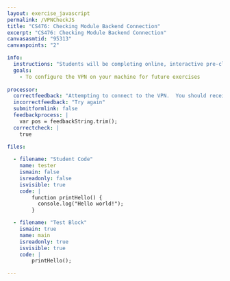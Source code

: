 ```yaml
---
layout: exercise_javascript
permalink: /VPNCheckJS
title: "CS476: Checking Module Backend Connection"
excerpt: "CS476: Checking Module Backend Connection"
canvasasmtid: "95313"
canvaspoints: "2"

info:
  instructions: "Students will be completing online, interactive pre-class modules to learn topics before class.  Part of these modules will involve completing small code exercises live in the browser to check comprehension.  In order to get credit for completing these exercises correctly, students must either be on campus, or they must be connected to the Ursinus VPN.  If you are off campus, please follow the directions at <a href = \"https://www.ursinus.edu/live/files/3555-uc-vpn\">this link</a> to setup the VPN on your machine (If you have an operating system other than Mac or Windows, please contact me and I can help you).  Once you are either on campus or connected to the VPN, enter your netid and hit the \"run\" button below.  If everything is as it should be, you will get an e-mail confirming your submission, and you will automatically receive 2 points on Canvas.  Otherwise, after about a minute, you will receive a popup error that you are unable to connect."
  goals:
    - To configure the VPN on your machine for future exercises
    
processor:  
  correctfeedback: "Attempting to connect to the VPN.  You should receive an e-mail shortly if it worked" 
  incorrectfeedback: "Try again"
  submitformlink: false
  feedbackprocess: | 
    var pos = feedbackString.trim();
  correctcheck: |
    true
 
files:

  - filename: "Student Code"
    name: tester
    ismain: false
    isreadonly: false
    isvisible: true
    code: | 
        function printHello() {
          console.log("Hello world!");
        }  

  - filename: "Test Block"
    ismain: true
    name: main
    isreadonly: true
    isvisible: true
    code: |
        printHello();
        
---
```

